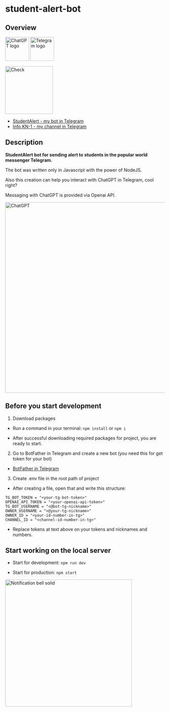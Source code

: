 # student-alert-bot

## Overview

<img src="https://user-images.githubusercontent.com/108824413/220249162-77447975-7c4b-42cd-ba69-b3442241e113.svg" alt="ChatGPT logo" width="75"> <img src="https://user-images.githubusercontent.com/108824413/220250060-1c271734-29ba-4252-b2b1-c839d3a22336.png" alt="Telegram logo" width="75">

<img src="https://user-images.githubusercontent.com/108824413/220239186-cd2190da-b008-410a-976a-2fbf20b3f2a0.png" alt="Check" width="150">

- [StudentAlert - my bot in Telegram](https://t.me/student_alert_bot "StudentAlert bot")
- [Info KN-1 - my channel in Telegram](https://t.me/infostudentalert "Info Student Alert tg-channel")

## Description

**StudentAlert bot for sending alert to students in the popular world messenger Telegram.**

The bot was written only in Javascript with the power of NodeJS. 

Also this creation can help you interact with ChatGPT in Telegram, cool right? 

Messaging with ChatGPT is provided via Openai API.

<img src="https://user-images.githubusercontent.com/108824413/220250576-5ab93724-d2e8-41dd-bc61-31d5d248b54a.jpg" alt="ChatGPT" width="600">

## Before you start development

1. Download packages

- Run a command in your terminal: ```npm install``` or ```npm i```

- After successful downloading required packages for project, you are ready to start.

2. Go to BotFather in Telegram and create a new bot (you need this for get token for your bot)

- [BotFather in Telegram](https://t.me/BotFather "BotFather bot")

3. Create .env file in the root path of project

- After creating a file, open that and write this structure:

```
TG_BOT_TOKEN = "<your-tg-bot-token>"
OPENAI_API_TOKEN = "<your-openai-api-token>"
TG_BOT_USERNAME = "<@bot-tg-nickname>"
OWNER_USERNAME = "<@your-tg-nickname>"
OWNER_ID = "<your-id-number-in-tg>"
CHANNEL_ID = "<channel-id-number-in-tg>"
```

- Replace tokens at text above on your tokens and nicknames and numbers.

## Start working on the local server

- Start for development: ```npm run dev```

- Start for production: ```npm start```

<img src="https://user-images.githubusercontent.com/108824413/220239086-44c21d40-796d-499c-a99f-745905b4c124.gif" alt="Notification bell solid" width="400">
